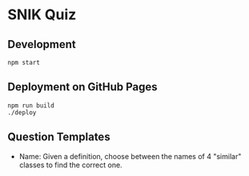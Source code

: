 # SNIK Quiz

## Development
`npm start`

## Deployment on GitHub Pages

    npm run build
    ./deploy

## Question Templates

* Name: Given a definition, choose between the names of 4 "similar" classes to find the correct one.

